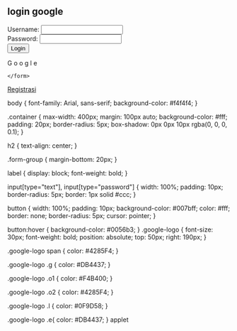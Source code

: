 <!DOCTYPE html>
<html lang="en">
<head>
    <meta charset="UTF-8">
    <meta name="viewport" content="width=device-width, initial-scale=1.0">
    <title>login</title>
    <link rel="stylesheet" href="styles.css">
</head>
<body>
    <div class="container">
        <h2>login google</h2>
        <form action="/submit-login" method="POST">
            <div class="form-group">
                <label for="username">Username:</label>
                <input type="text" id="username" name="username" required>
            </div>
            <div class="form-group">
                <label for="password">Password:</label>
                <input type="password" id="password" name="password" required>
            </div>
            <button type="submit">Login</button>
        </form>
    </div>
</body>
</html>
<!DOCTYPE html>
<html lang="en">
<head>
    <meta charset="UTF-8">
    <meta name="viewport" content="width=device-width, initial-scale=1.0">
    <title>Google Logo</title>
    <link rel="stylesheet" href="styles.css">
</head>
<body>
    <div class="google-logo">
        <span class="g">G</span>
        <span class="o1">o</span>
        <span class="o2">o</span>
        <span class="g">g</span>
        <span class="l">l</span>
        <span class="e">e</span>
    </div>
</body>
</html>
</div>
 
    </form>
<a href="registration.html">Registrasi</a>
</body>
</html>
<form action="proses_login.php" method="post">
<!DOCTYPE html>
<html lang="en">
<head>
    <meta charset="UTF-8">
    <meta name="viewport" content="width=device-width, initial-scale=1.0">
    <title>memek</title>
    <link rel="stylesheet" href="style.css">
</head>
<body>
    <!-- Konten situs web Anda di sini -->
</body>
</html>
body {
    font-family: Arial, sans-serif;
    background-color: #f4f4f4;
}

.container {
    max-width: 400px;
    margin: 100px auto;
    background-color: #fff;
    padding: 20px;
    border-radius: 5px;
    box-shadow: 0px 0px 10px rgba(0, 0, 0, 0.1);
}

h2 {
    text-align: center;
}

.form-group {
    margin-bottom: 20px;
}

label {
    display: block;
    font-weight: bold;
}

input[type="text"],
input[type="password"] {
    width: 100%;
    padding: 10px;
    border-radius: 5px;
    border: 1px solid #ccc;
}

button {
    width: 100%;
    padding: 10px;
    background-color: #007bff;
    color: #fff;
    border: none;
    border-radius: 5px;
    cursor: pointer;
}

button:hover {
    background-color: #0056b3;
}
.google-logo {
    font-size: 30px;
    font-weight: bold;
  position: absolute;
  top: 50px;
  right: 190px;
}

.google-logo span {
    color: #4285F4;
}

.google-logo .g {
    color: #DB4437;
}

.google-logo .o1 {
    color: #F4B400;
}

.google-logo .o2 {
    color: #4285F4;
}

.google-logo .l {
    color: #0F9D58;
}

.google-logo .e{
    color: #DB4437;
}
applet
